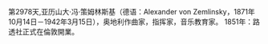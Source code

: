 第2978天,亚历山大·冯·策姆林斯基（德语：Alexander von Zemlinsky，1871年10月14日－1942年3月15日），奥地利作曲家，指挥家，音乐教育家。
1851年：路透社正式在倫敦開業。
